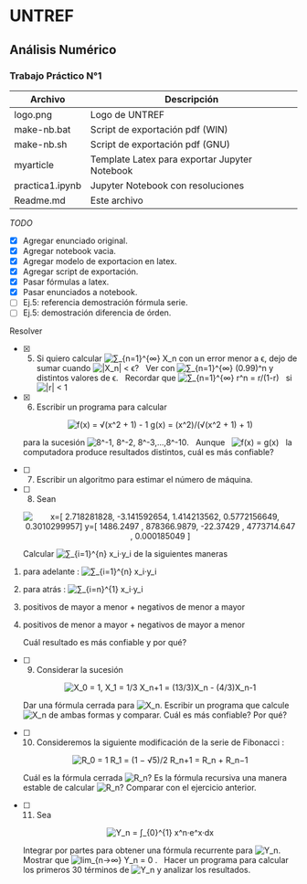 # UNTREF
## Análisis Numérico
### Trabajo Práctico N°1


| Archivo         | Descripción 
|-                |-
| logo.png 	      | Logo de UNTREF
| make-nb.bat	  | Script de exportación pdf (WIN) 
| make-nb.sh 	  | Script de exportación pdf (GNU) 
| myarticle	      | Template Latex para exportar Jupyter Notebook
| practica1.ipynb | Jupyter Notebook con resoluciones
| Readme.md       | Este archivo

_TODO_

- [X] Agregar enunciado original.
- [X] Agregar notebook vacia.
- [X] Agregar modelo de exportacion en latex.
- [X] Agregar script de exportación.
- [X] Pasar fórmulas a latex.
- [X] Pasar enunciados a notebook.
- [ ] Ej.5: referencia demostración fórmula serie. 
- [ ] Ej.5: demostración diferencia de órden. 

Resolver

- [X] 5. Si quiero calcular ![
        ∑_{n=1}^{∞} X_n
    ](http://latex.codecogs.com/png.latex?\inline\sum_{n=1}^{\infty}%20x_n) 
    con un error menor a ϵ, dejo de sumar cuando ![
        |X_n| < ϵ
    ](http://latex.codecogs.com/png.latex?\inline\left|x_n\right|<\epsilon)?  
    Ver con ![
        ∑_{n=1}^{∞} (0.99)^n
    ](http://latex.codecogs.com/png.latex?\inline\sum_{n=1}^{\infty}%20(0.99)^n) 
    y distintos valores de ϵ.  
    Recordar que ![
        ∑_{n=1}^{∞} r^n  =  r/(1-r)
    ](http://latex.codecogs.com/png.latex?\inline\sum_{n=1}^{\infty}%20r^n={r\over%201-r})   
    si   ![
        |r| < 1
    ](http://latex.codecogs.com/png.latex?\inline\left|r\right|<1)

- [X] 6. Escribir un programa para calcular

    <span style="display:block;text-align:center">![
        f(x) = √(x^2 + 1) - 1
        g(x) = (x^2)/(√(x^2 + 1) + 1)
    ](http://latex.codecogs.com/png.latex?\begin{matrix}f(x)=\sqrt{x^2+1}-1\\\g(x)=\frac{x^2}{\sqrt{x^2+1}+1}\end{matrix})</span>

    para la sucesión ![
        8^-1, 8^-2, 8^-3,...,8^-10
    ](http://latex.codecogs.com/png.latex?\inline%208^{-1},8^{-2},8^{-3},\dotso,8^{-10}).  
    Aunque   ![
        f(x) = g(x)
    ](http://latex.codecogs.com/png.latex?\inline%20f(x)=g(x))   
    la computadora produce resultados distintos, cuál es más confiable?

- [ ] 7. Escribir un algoritmo para estimar el número de máquina.

- [ ] 8. Sean 

    <span style="display:block;text-align:center">![
        x=[ 2.718281828, -3.141592654, 1.414213562, 0.5772156649, 0.3010299957]
        y=[ 1486.2497  ,  878366.9879, -22.37429  , 4773714.647 , 0.000185049 ]
    ](https://latex.codecogs.com/png.image?\begin{matrix}x=[2.718281828,-3.141592654,1.414213562,0.5772156649,0.3010299957]\\\y=[1486.2497,878366.9879,-22.37429,4773714.647,0.000185049]\end{matrix})</span>

    Calcular ![
        ∑_{i=1}^{n} x_i·y_i
    ](http://latex.codecogs.com/png.latex?\inline\sum_{i=1}^n%20x_i%20y_i)
    de la siguientes maneras

1.  para adelante : ![
        ∑_{i=1}^{n} x_i·y_i
    ](http://latex.codecogs.com/png.latex?\inline\sum_{i=1}^n%20x_i%20y_i)
2.  para atrás : ![
        ∑_{i=n}^{1} x_i·y_i
    ](http://latex.codecogs.com/png.latex?\inline\sum_{i=n}^1%20x_i%20y_i)
3.  positivos de mayor a menor + negativos de menor a mayor
4.  positivos de menor a mayor + negativos de mayor a menor
    
    Cuál resultado es más confiable y por qué?

- [ ] 9. Considerar la sucesión 

    <span style="display:block;text-align:center"> ![
          X_0 = 1,    
          X_1 = 1/3    
        X_n+1 = (13/3)X_n - (4/3)X_n-1
    ](https://latex.codecogs.com/png.image?\begin{matrix}x_0=1,x_1=\frac{1}{3}\\\x_{n+1}=\frac{13}{3}x_n%20-\frac{4}{3}x_{n-1}\end{matrix}) </span>

    Dar una fórmula cerrada para ![
        X_n
    ](https://latex.codecogs.com/png.image?\inline%20x_n).
    Escribir un programa que calcule ![
        X_n
    ](https://latex.codecogs.com/png.image?\inline%20x_n)
    de ambas formas y comparar. Cuál es más confiable? Por qué?

- [ ] 10. Consideremos la siguiente modificación de la serie de Fibonacci : 

    <span style="display:block;text-align:center"> ![
          R_0 = 1
          R_1 = (1 − √5)/2
        R_n+1 = R_n + R_n−1
    ](http://latex.codecogs.com/png.image?\begin{matrix}r_0=1,r_1=\frac{1-\sqrt{5}}{2}\\\r_{n+1}=r_n+r_{n-1}\end{matrix})</span>

    Cuál es la fórmula cerrada ![
        R_n
    ](https://latex.codecogs.com/png.image?\inline%20r_n)? 
    Es la fórmula recursiva una manera estable de calcular ![
        R_n
    ](https://latex.codecogs.com/png.image?\inline%20r_n)? Comparar con el ejercicio anterior.

- [ ] 11. Sea

    <span style="display:block;text-align:center"> ![
        Y_n = ∫_{0}^{1} x^n·e^x·dx
    ](http://latex.codecogs.com/png.image?y_n=\int_{0}^{1}x^n%20e^x%20dx)</span>

    Integrar por partes para obtener una fórmula recurrente para ![
        Y_n
    ](https://latex.codecogs.com/png.image?\inline%20y_n).   
    Mostrar que ![
        lim_{n→∞} Y_n = 0
    ](https://latex.codecogs.com/png.image?\inline\lim_{n\to\infty}y_n=1) .   
    Hacer un programa para calcular los primeros 30 términos de ![
        Y_n
    ](https://latex.codecogs.com/png.image?\inline%20y_n)
    y analizar los resultados.
